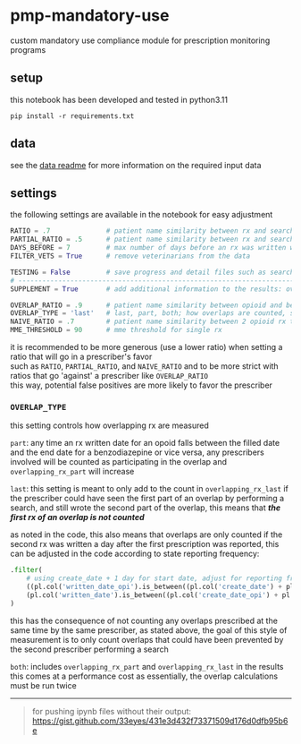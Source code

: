 # pmp-mandatory-use
custom mandatory use compliance module for prescription monitoring programs  
## setup  
this notebook has been developed and tested in python3.11
```
pip install -r requirements.txt
```
## data
see the [data readme](data/README.md) for more information on the required input data  
## settings
the following settings are available in the notebook for easy adjustment
```python
RATIO = .7              # patient name similarity between rx and search to give search credit
PARTIAL_RATIO = .5      # patient name similarity between rx and search to give search credit for partial searches
DAYS_BEFORE = 7         # max number of days before an rx was written where searching should receive credit
FILTER_VETS = True      # remove veterinarians from the data

TESTING = False         # save progress and detail files such as search_results, dispensations_results, overlaps_active
# ------------------------------------------------------------------------------------------------------------------------------------
SUPPLEMENT = True       # add additional information to the results: overlapping dispensations, opioids to opioid naive patients, etc

OVERLAP_RATIO = .9      # patient name similarity between opioid and benzo prescriptions to confirm overlap
OVERLAP_TYPE = 'last'   # last, part, both; how overlaps are counted, see readme
NAIVE_RATIO = .7        # patient name similarity between 2 opioid rx to confirm patient is NOT opioid naive
MME_THRESHOLD = 90      # mme threshold for single rx
```
it is recommended to be more generous (use a lower ratio) when setting a ratio that will go in a prescriber's favor  
such as `RATIO`, `PARTIAL_RATIO`, and `NAIVE_RATIO` and to be more strict with ratios that go 'against' a prescriber like `OVERLAP_RATIO`  
this way, potential false positives are more likely to favor the prescriber
### ``OVERLAP_TYPE``
this setting controls how overlapping rx are measured  

`part`: any time an rx written date for an opoid falls between the filled date and the end date for a benzodiazepine or vice versa, any prescribers involved will be counted as participating in the overlap and `overlapping_rx_part` will increase  

`last`: this setting is meant to only add to the count in `overlapping_rx_last` if the prescriber could have seen the first part of an overlap by performing a search, and still wrote the second part of the overlap, this means that ***the first rx of an overlap is not counted***  

as noted in the code, this also means that overlaps are only counted if the second rx was written a day after the first prescription was reported, this can be adjusted in the code according to state reporting frequency:
```python
.filter(
    # using create_date + 1 day for start date, adjust for reporting frequency
    ((pl.col('written_date_opi').is_between((pl.col('create_date') + pl.duration(days=1)), pl.col('rx_end'))) |
    (pl.col('written_date').is_between((pl.col('create_date_opi') + pl.duration(days=1)), pl.col('rx_end_opi'))))
)
```
this has the consequence of not counting any overlaps prescribed at the same time by the same prescriber, as stated above, the goal of this style of measurement is to only count overlaps that could have been prevented by the second prescriber performing a search

`both`: includes `overlapping_rx_part` and `overlapping_rx_last` in the results  
this comes at a performance cost as essentially, the overlap calculations must be run twice
___
> for pushing ipynb files without their output:  
> https://gist.github.com/33eyes/431e3d432f73371509d176d0dfb95b6e  

